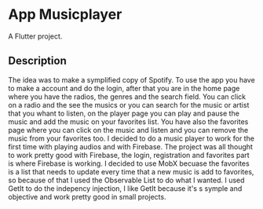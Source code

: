 # App Musicplayer

A Flutter project.

## Description

The idea was to make a symplified copy of Spotify. To use the app you have to make a account and do the login, after that you are in the home page where you have the radios, the genres and the search field. You can click on a radio and the see the musics or you can search for the music or artist that you whant to listen, on the player page you can play and pause the music and add the music on your favorites list. You have also the favorites page where you can click on the music and listen and you can remove the music from your favorites too. I decided to do a music player to work for the first time with playing audios and with Firebase. The project was all thought to work pretty good with Firebase, the login, registration and favorites part is where Firebase is working. I decided to use MobX becuase the favorites is a list that needs to update every time that a new music is add to favorites, so because of that I used the Observable List to do what I wanted. I used GetIt to do the indepency injection, I like GetIt because it's s symple and objective and work pretty good in small projects.
